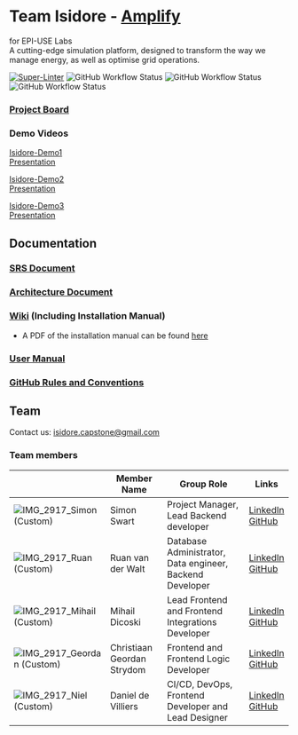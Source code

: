 # Team Isidore - [Amplify](www.amplify.org.za)

for EPI-USE Labs  
A cutting-edge simulation platform, designed to transform the way we manage energy, as well as optimise grid operations.

[![Super-Linter](https://github.com/COS301-SE-2024/Open-Electricity-Market/actions/workflows/linter.yml/badge.svg)](https://github.com/marketplace/actions/super-linter)
![GitHub Workflow Status](https://github.com/COS301-SE-2024/Open-Electricity-Market/actions/workflows/rust.yml/badge.svg)
![GitHub Workflow Status](https://github.com/COS301-SE-2024/Open-Electricity-Market/actions/workflows/deploy.yml/badge.svg)
![GitHub Workflow Status](https://github.com/COS301-SE-2024/Open-Electricity-Market/actions/workflows/newman.yml/badge.svg)


### [Project Board](https://github.com/orgs/COS301-SE-2024/projects/61)

### Demo Videos

[Isidore-Demo1](https://drive.google.com/file/d/1HzBVvMgayBuUu31RuoCGHCz-wTetOyO7/view?usp=drive_link)  
[Presentation](https://docs.google.com/presentation/d/14n8cinxqoJqJZMrr3GxMGwl2dicc7n-0500KkSDHj4I/edit?usp=sharing)

[Isidore-Demo2](https://drive.google.com/drive/folders/17_B3ULcrNecHhojsvWWrGIfj6PJ3XhKP?usp=sharing)  
[Presentation](https://docs.google.com/presentation/d/1aZw-H_mQlKRyQq-DzCK-zBfPBjCJ_ubs0Uo1ngD80PI/edit?usp=sharing)

[Isidore-Demo3](https://drive.google.com/file/d/1NW12CLp_ADPZXEIPng_nmORFoGj28sAd/view?usp=sharing)  
[Presentation](https://docs.google.com/presentation/d/1oWkBIHsrpzYdaUd01Gs3L3aSPUv49cW0ggDE1Mk3Jds/edit?usp=sharing)

## Documentation

### [SRS Document](https://docs.google.com/document/d/16w2L2sb7ZySCD4mMtRvPDSg7gqIOvZfyJhutkYTsVHU/edit?usp=sharing)

### [Architecture Document](https://docs.google.com/document/d/1iOWSFGFzaD9XpniBLI5MVvW14hI2wmSAqM8neAVzzKQ/edit?usp=sharing)

### [Wiki](https://github.com/COS301-SE-2024/Open-Electricity-Market/wiki) (Including Installation Manual)

- A PDF of the installation manual can be found [here](https://drive.google.com/file/d/1mUAVHsBsUE-qD9GNEbh5qQffu-iG_WHS/view?usp=drive_link)

### [User Manual](https://drive.google.com/file/d/1cwd0825UdNOTkrD7H-Fb6b-BBc5QnTlH/view?usp=sharing)

### [GitHub Rules and Conventions](https://github.com/COS301-SE-2024/Open-Electricity-Market/blob/dev/Documentation/GitHub_Rules_and_Conventions.md)

## Team

Contact us: [isidore.capstone@gmail.com](mailto:isidore.capstone@gmail.com)

### Team members

|                                                                                                               | Member Name                | Group Role                                               | Links                                                                                                                                                          |
| ------------------------------------------------------------------------------------------------------------- | -------------------------- | -------------------------------------------------------- | -------------------------------------------------------------------------------------------------------------------------------------------------------------- |
| ![IMG_2917_Simon (Custom)](https://github.com/user-attachments/assets/f78bb807-9faa-4a9c-a198-b8be08f7f929)   | Simon Swart                | Project Manager, Lead Backend developer                  | [LinkedIn](https://www.linkedin.com/in/simon-swart-71537a2b6/edit/forms/next-action/after-connect-add-position/)<br>[GitHub](https://github.com/MasterJeddy)   |
| ![IMG_2917_Ruan (Custom)](https://github.com/user-attachments/assets/fed02c30-52f9-47a8-90ae-2f9e59252464)    | Ruan van der Walt          | Database Administrator, Data engineer, Backend Developer | [LinkedIn](https://www.linkedin.com/in/ruan-van-der-walt-22a921177/)<br>[GitHub](https://github.com/RuanvanderWalt)                                            |
| ![IMG_2917_Mihail (Custom)](https://github.com/user-attachments/assets/e82d8e75-65e7-44b1-9f9b-8f9b1895480f)  | Mihail Dicoski             | Lead Frontend and Frontend Integrations Developer        | [LinkedIn](https://www.linkedin.com/in/mihail-dicoski-451760300/)<br>[GitHub](https://github.com/mihaildicoski)                                                |
| ![IMG_2917_Geordan (Custom)](https://github.com/user-attachments/assets/130d0384-0e4f-4262-a450-b8b27b9fad3c) | Christiaan Geordan Strydom | Frontend and Frontend Logic Developer                    | [LinkedIn](https://www.linkedin.com/in/christiaan-strydom-5195762ba/edit/forms/next-action/after-connect-add-position/)<br>[GitHub](https://github.com/anyx66) |
| ![IMG_2917_Niel (Custom)](https://github.com/user-attachments/assets/771ec431-3874-4e9a-9da7-d9ace3d28ba5)    | Daniel de Villiers         | CI/CD, DevOps, Frontend Developer and Lead Designer      | [LinkedIn](https://www.linkedin.com/in/daniel-de-villiers-652720286/)<br>[GitHub](https://github.com/Danieldv-s)                                               |
